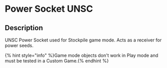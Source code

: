 # Power Socket UNSC

## Description

UNSC Power Socket used for Stockpile game mode. Acts as a receiver for power seeds.

{% hint style="info" %}Game mode objects don't work in Play mode and must be tested in a Custom Game.{% endhint %}
